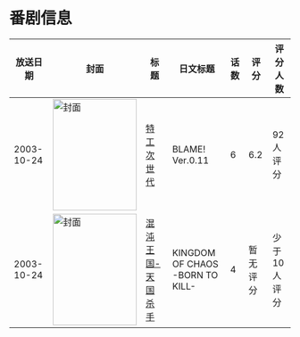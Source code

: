 # 番剧信息

|放送日期|封面|标题|日文标题|话数|评分|评分人数|
|---|---|---|---|---|---|---|
|2003-10-24|<img src="//lain.bgm.tv/pic/cover/c/ca/24/49883_tH584.jpg" alt="封面" style="width:150px;height:200px;object-fit:cover;">|[特工次世代](https://bangumi.tv/subject/49883)|BLAME! Ver.0.11|6|6.2|92人评分|
|2003-10-24|<img src="//lain.bgm.tv/pic/cover/c/e5/85/54155_l1Ibs.jpg" alt="封面" style="width:150px;height:200px;object-fit:cover;">|[混沌王国-天国杀手](https://bangumi.tv/subject/54155)|KINGDOM OF CHAOS -BORN TO KILL-|4|暂无评分|少于10人评分|
